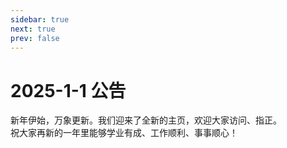 ```yaml
---
sidebar: true
next: true
prev: false
---  
```


# 2025-1-1 公告
新年伊始，万象更新。我们迎来了全新的主页，欢迎大家访问、指正。<br>祝大家再新的一年里能够学业有成、工作顺利、事事顺心！